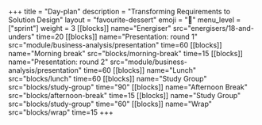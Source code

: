 +++
title = "Day-plan"
description = "Transforming Requirements to Solution Design"
layout = "favourite-dessert"
emoji = "📅"
menu_level = ["sprint"]
weight = 3
[[blocks]]
name="Energiser"
src="energisers/18-and-unders"
time=20
[[blocks]]
name="Presentation: round 1"
src="module/business-analysis/presentation"
time=60
[[blocks]]
name="Morning break"
src="blocks/morning-break"
time=15
[[blocks]]
name="Presentation: round 2"
src="module/business-analysis/presentation"
time=60
[[blocks]]
name="Lunch"
src="blocks/lunch"
time=60
[[blocks]]
name="Study Group"
src="blocks/study-group"
time="90"
[[blocks]]
name="Afternoon Break"
src="blocks/afternoon-break"
time=15
[[blocks]]
name="Study Group"
src="blocks/study-group"
time="60"
[[blocks]]
name="Wrap"
src="blocks/wrap"
time=15
+++


